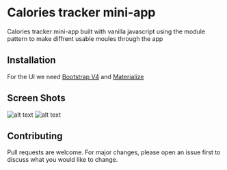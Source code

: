 # Calories tracker mini-app 

Calories tracker mini-app built with vanilla javascript using the module pattern to make diffrent usable moules through the app

## Installation

For the UI we need [Bootstrap V4](https://getbootstrap.com/docs/4.0/getting-started/introduction/) 
and [Materialize ](https://materializecss.com/getting-started.html)
## Screen Shots 
![alt text](https://github.com/OussamaBenramdane/Calories-Tracker/blob/main/Capture.PNG?raw=true)
![alt text](https://github.com/[username]/[reponame]/blob/[branch]/image.jpg?raw=true)


## Contributing
Pull requests are welcome. For major changes, please open an issue first to discuss what you would like to change.
